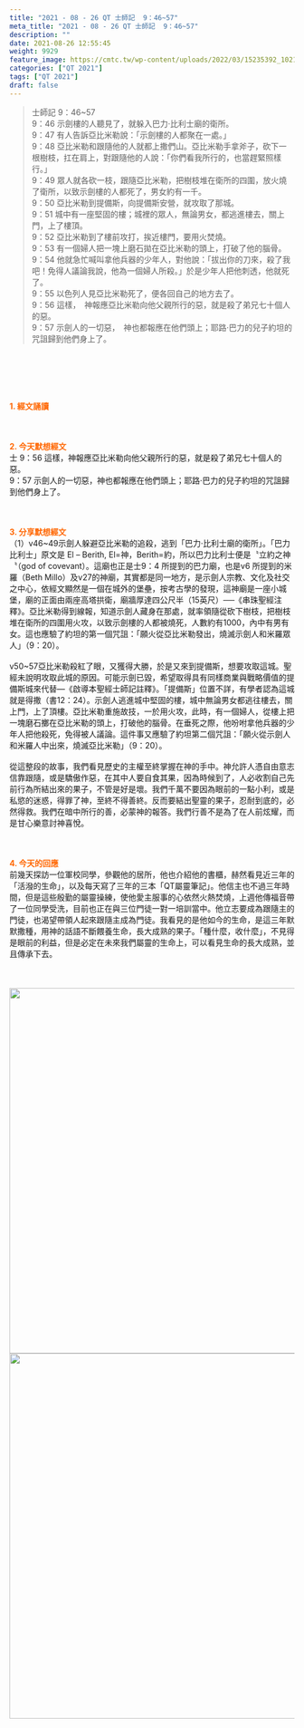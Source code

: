 ```yaml
---
title: "2021 - 08 - 26 QT 士師記  9：46~57"
meta_title: "2021 - 08 - 26 QT 士師記  9：46~57"
description: ""
date: 2021-08-26 12:55:45
weight: 9929
feature_image: https://cmtc.tw/wp-content/uploads/2022/03/15235392_10211799862337740_180693556567566654_o-1.webp
categories: ["QT 2021"]
tags: ["QT 2021"]
draft: false
---
```


<blockquote>士師記 9：46~57<br />
9：46 示劍樓的人聽見了，就躲入巴力‧比利士廟的衛所。<br />
9：47 有人告訴亞比米勒說：「示劍樓的人都聚在一處。」<br />
9：48 亞比米勒和跟隨他的人就都上撒們山。亞比米勒手拿斧子，砍下一根樹枝，扛在肩上，對跟隨他的人說：「你們看我所行的，也當趕緊照樣行。」<br />
9：49 眾人就各砍一枝，跟隨亞比米勒，把樹枝堆在衛所的四圍，放火燒了衛所，以致示劍樓的人都死了，男女約有一千。<br />
9：50 亞比米勒到提備斯，向提備斯安營，就攻取了那城。<br />
9：51 城中有一座堅固的樓；城裡的眾人，無論男女，都逃進樓去，關上門，上了樓頂。<br />
9：52 亞比米勒到了樓前攻打，挨近樓門，要用火焚燒。<br />
9：53 有一個婦人把一塊上磨石拋在亞比米勒的頭上，打破了他的腦骨。<br />
9：54 他就急忙喊叫拿他兵器的少年人，對他說：「拔出你的刀來，殺了我吧！免得人議論我說，他為一個婦人所殺。」於是少年人把他刺透，他就死了。<br />
9：55 以色列人見亞比米勒死了，便各回自己的地方去了。<br />
9：56 這樣，　神報應亞比米勒向他父親所行的惡，就是殺了弟兄七十個人的惡。<br />
9：57 示劍人的一切惡，　神也都報應在他們頭上；耶路‧巴力的兒子約坦的咒詛歸到他們身上了。</blockquote><br />
&nbsp;<br />
<br />
&nbsp;<br />
<br />
<span style="color: #ff6600;"><strong>1. </strong><strong>經文誦讀</strong></span><br />
<br />
<span style="color: #ff6600;"><strong> </strong></span><br />
<br />
<span style="color: #ff6600;"><strong>2. 今天默想</strong><strong>經文<br />
</strong></span>士 9：56 這樣，神報應亞比米勒向他父親所行的惡，就是殺了弟兄七十個人的惡。<br />
9：57 示劍人的一切惡，神也都報應在他們頭上；耶路‧巴力的兒子約坦的咒詛歸到他們身上了。<br />
<br />
&nbsp;<br />
<br />
<span style="color: #ff6600;"><strong>3. 分享默想經文<br />
</strong></span>（1）v46~49示劍人躲避亞比米勒的追殺，逃到「巴力‧比利士廟的衛所」。「巴力比利士」原文是 El – Berith, El=神，Berith=約，所以巴力比利士便是〝立約之神〝（god of covevant）。這廟也正是士9：4 所提到的巴力廟，也是v6 所提到的米羅（Beth Millo）及v27的神廟，其實都是同一地方，是示劍人宗教、文化及社交之中心，依經文顯然是一個在城外的堡壘，按考古學的發現，這神廟是一座小城堡，廟的正面由兩座高塔拱衛，廟牆厚達四公尺半（15英尺）──《串珠聖經注釋》。亞比米勒得到線報，知道示劍人藏身在那處，就率領隨從砍下樹枝，把樹枝堆在衛所的四圍用火攻，以致示劍樓的人都被燒死，人數約有1000，內中有男有女。這也應驗了約坦的第一個咒詛：「願火從亞比米勒發出，燒滅示劍人和米羅眾人」（9：20）。<br />
<br />
v50~57亞比米勒殺紅了眼，又獲得大勝，於是又來到提備斯，想要攻取這城。聖經未說明攻取此城的原因。可能示劍已毀，希望取得具有同樣商業與戰略價值的提備斯城來代替—《啟導本聖經士師記註釋》。「提備斯」位置不詳，有學者認為這城就是得撒（書12：24）。示劍人逃進城中堅固的樓，城中無論男女都逃往樓去，關上門，上了頂樓。亞比米勒重施故技，一於用火攻，此時，有一個婦人，從樓上把一塊磨石擲在亞比米勒的頭上，打破他的腦骨。在垂死之際，他吩咐拿他兵器的少年人把他殺死，免得被人議論。這件事又應驗了約坦第二個咒詛：「願火從示劍人和米羅人中出來，燒滅亞比米勒」（9：20）。<br />
<br />
從這整段的故事，我們看見歷史的主權至終掌握在神的手中。神允許人憑自由意志信靠跟隨，或是驕傲作惡，在其中人要自食其果，因為時候到了，人必收割自己先前行為所結出來的果子，不管是好是壞。我們千萬不要因為眼前的一點小利，或是私慾的迷惑，得罪了神，至終不得善終。反而要結出聖靈的果子，忍耐到底的，必然得救。我們在暗中所行的善，必蒙神的報答。我們行善不是為了在人前炫耀，而是甘心樂意討神喜悅。<br />
<br />
&nbsp;<br />
<br />
<span style="color: #ff6600;"><strong>4. 今天的回應<br />
</strong></span>前幾天探訪一位軍校同學，參觀他的居所，他也介紹他的書櫃，赫然看見近三年的「活潑的生命」，以及每天寫了三年的三本「QT屬靈筆記」。他信主也不過三年時間，但是這些殷勤的屬靈操練，使他愛主服事的心依然火熱焚燒，上週他傳福音帶了一位同學受洗，目前也正在與三位門徒一對一培訓當中。他立志要成為跟隨主的門徒，也渴望帶領人起來跟隨主成為門徒。我看見的是他如今的生命，是這三年默默撒種，用神的話語不斷餵養生命，長大成熟的果子。「種什麼，收什麼」，不見得是眼前的利益，但是必定在未來我們屬靈的生命上，可以看見生命的長大成熟，並且傳承下去。<br />
<br />
&nbsp;<br />
<br />
<img class="size-full wp-image-10051 alignnone" src="https://cmtc.tw/wp-content/uploads/2021/08/202108271.jpg" alt="" width="860" height="645" /> <img class="size-medium wp-image-10052 alignright" src="https://cmtc.tw/wp-content/uploads/2021/08/202108272.jpg" alt="" width="860" height="645" /><br />
<br />
&nbsp;<br />
<br />
&nbsp;<br />
<br />
&nbsp;
        